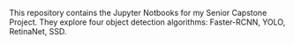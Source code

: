 This repository contains the Jupyter Notbooks for my Senior Capstone Project. They explore four object detection algorithms: Faster-RCNN, YOLO, RetinaNet, SSD.
